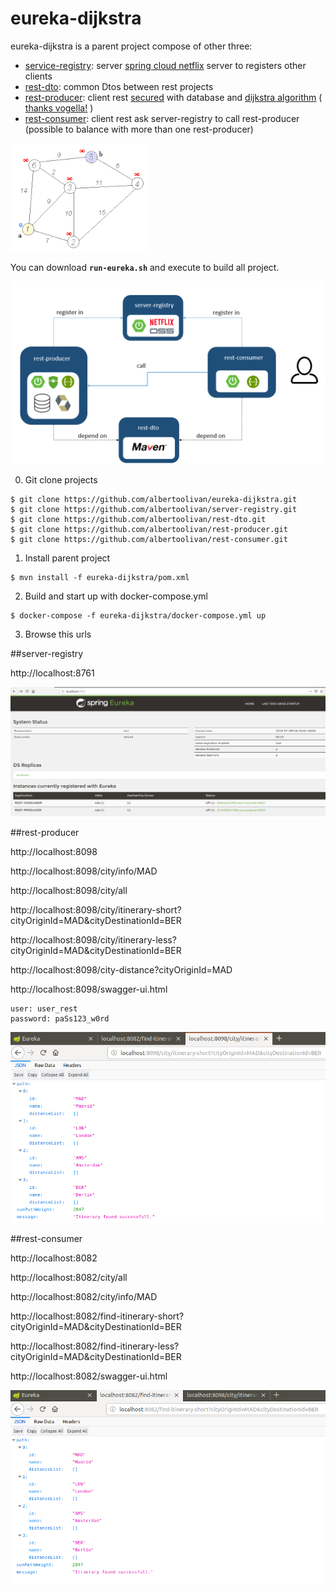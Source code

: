 # eureka-dijkstra

eureka-dijkstra is a parent project compose of other three:

- [service-registry](https://github.com/albertoolivan/eureka-dijkstra): server [spring cloud netflix](https://spring.io/projects/spring-cloud-netflix) server to registers other clients
- [rest-dto](https://github.com/albertoolivan/rest-dto): common Dtos between rest projects
- [rest-producer](https://github.com/albertoolivan/rest-producer): client rest [secured](https://spring.io/projects/spring-security) with database and [dijkstra algorithm](https://en.wikipedia.org/wiki/Dijkstra%27s_algorithm) ( [thanks vogella!](https://www.vogella.com/tutorials/JavaAlgorithmsDijkstra/article.html) )
- [rest-consumer](https://github.com/albertoolivan/rest-consumer): client rest ask server-registry to call rest-producer (possible to balance with more than one rest-producer)

![Alt text](220px-Dijkstra_Animation.gif?raw=true "Dijkstra algorithm")

You can download **`run-eureka.sh`** and execute to build all project.

![Alt text](eureka-dijkstra.png?raw=true "Eureka Dijkstra")


0) Git clone projects

```
$ git clone https://github.com/albertoolivan/eureka-dijkstra.git
$ git clone https://github.com/albertoolivan/server-registry.git
$ git clone https://github.com/albertoolivan/rest-dto.git
$ git clone https://github.com/albertoolivan/rest-producer.git
$ git clone https://github.com/albertoolivan/rest-consumer.git
```

1) Install parent project

```
$ mvn install -f eureka-dijkstra/pom.xml
```

2) Build and start up with docker-compose.yml 

```
$ docker-compose -f eureka-dijkstra/docker-compose.yml up
```

3) Browse this urls

##server-registry

http://localhost:8761


![Alt text](server-registry.png?raw=true "server-registry")


##rest-producer

http://localhost:8098

http://localhost:8098/city/info/MAD

http://localhost:8098/city/all

http://localhost:8098/city/itinerary-short?cityOriginId=MAD&cityDestinationId=BER

http://localhost:8098/city/itinerary-less?cityOriginId=MAD&cityDestinationId=BER

http://localhost:8098/city-distance?cityOriginId=MAD

http://localhost:8098/swagger-ui.html
```
user: user_rest
password: paSs123_w0rd
```

![Alt text](rest-producer.png?raw=true "rest-producer")

##rest-consumer

http://localhost:8082

http://localhost:8082/city/all

http://localhost:8082/city/info/MAD

http://localhost:8082/find-itinerary-short?cityOriginId=MAD&cityDestinationId=BER

http://localhost:8082/find-itinerary-less?cityOriginId=MAD&cityDestinationId=BER

http://localhost:8082/swagger-ui.html

![Alt text](rest-consumer.png?raw=true "rest-consumer")